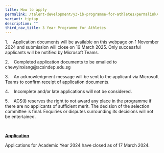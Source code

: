 ```yaml
---
title: How to apply
permalink: /talent-development/y3-ib-programme-for-athletes/permalink/
variant: tiptap
description: ""
third_nav_title: 3 Year Programme for Athletes
---
```

<p>1.&nbsp;&nbsp;&nbsp; Application documents will be available on this webpage
on 1 November 2024 and submission will close on 16 March 2025. Only successful
applicants will be notified by Microsoft Teams.</p>
<p>2.&nbsp;&nbsp;&nbsp; Completed application documents to be emailed to
<a rel="noopener noreferrer nofollow" target="_blank">chewyinxiang@acsindep.edu.sg</a>
</p>
<p>3.&nbsp;&nbsp;&nbsp; An acknowledgment message will be sent to the applicant
via Microsoft Teams to confirm receipt of application documents.</p>
<p>4.&nbsp;&nbsp;&nbsp; Incomplete and/or late applications will not be considered.</p>
<p>5.&nbsp;&nbsp;&nbsp; ACS(I) reserves the right to not award any place
in the programme if there are no applicants of sufficient merit. The decision
of the selection committee is final. Enquiries or disputes surrounding
its decisions will not be entertained.</p>
<p>&nbsp;</p>
<p><strong><u>Application</u></strong>
</p>
<p>Applications for Academic Year 2024 have closed as of 17 March 2024.</p>